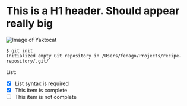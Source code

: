 # This is a H1 header. Should appear really big

![Image of Yaktocat](https://raw.githubusercontent.com/fenago/communicate-using-markdown/master/yaktocat.png)

```
$ git init
Initialized empty Git repository in /Users/fenago/Projects/recipe-repository/.git/
```
List:
- [x] List syntax is required
- [x] This item is complete
- [ ] This item is not complete
